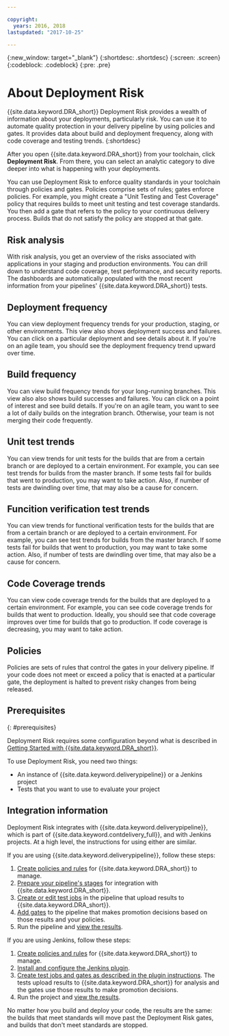 ```yaml
---

copyright:
  years: 2016, 2018
lastupdated: "2017-10-25"

---
```


{:new_window: target="_blank"}
{:shortdesc: .shortdesc}
{:screen: .screen}
{:codeblock: .codeblock}
{:pre: .pre}

# About Deployment Risk

{{site.data.keyword.DRA_short}} Deployment Risk provides a wealth of information about your deployments, particularly risk. You can use it to automate quality protection in your delivery pipeline by using policies and gates. It provides data about build and deployment frequency, along with code coverage and testing trends.
{:shortdesc}

After you open {{site.data.keyword.DRA_short}} from your toolchain, click **Deployment Risk**. From there, you can select an analytic category to dive deeper into what is happening with your deployments.  

You can use Deployment Risk to enforce quality standards in your toolchain through policies and gates. Policies comprise sets of rules; gates enforce policies. For example, you might create a "Unit Testing and Test Coverage" policy that requires builds to meet unit testing and test coverage standards. You then add a gate that refers to the policy to your continuous delivery process. Builds that do not satisfy the policy are stopped at that gate. 

## Risk analysis

With risk analysis, you get an overview of the risks associated with applications in your staging and production environments. You can   drill down to understand code coverage, test performance, and security reports. The dashboards are automatically populated with the most recent information from your pipelines' {{site.data.keyword.DRA_short}} tests.

## Deployment frequency

You can view deployment frequency trends for your production, staging, or other environments. This view also shows deployment success and failures. You can click on a particular deployment and see details about it. If you're on an agile team, you should see the deployment frequency trend upward over time. 

## Build frequency

You can view build frequency trends for your long-running branches. This view also also shows build successes and failures. You can click on a point of interest and see build details. If you're on an agile team, you want to see a lot of daily builds on the integration branch. Otherwise, your team is not merging their code frequently.

## Unit test trends

You can view trends for unit tests for the builds that are from a certain branch or are deployed to a certain environment. For example, you can see test trends for builds from the master branch. If some tests fail for builds that went to production, you may want to take  action. Also, if number of tests are dwindling over time, that may also be a cause for concern.

## Funcition verification test trends

You can view trends for functional verification tests for the builds that are from a certain branch or are deployed to a certain environment. For example, you can see test trends for builds from the master branch. If some tests fail for builds that went to production, you may want to take some action. Also, if number of tests are dwindling over time, that may also be a cause for concern.

## Code Coverage trends

You can view code coverage trends for the builds that are deployed to a certain environment. For example, you can see code coverage trends for builds that went to production.  Ideally, you should see that code coverage improves over time for builds that go to production. If code coverage is decreasing, you may want to take action.

## Policies

Policies are sets of rules that control the gates in your delivery pipeline. If your code does not meet or exceed a policy that is enacted at a particular gate, the deployment is halted to prevent risky changes from being released.


## Prerequisites
{: #prerequisites}

Deployment Risk requires some configuration beyond what is described in [Getting Started with {{site.data.keyword.DRA_short}}](/docs/services/DevOpsInsights/index.html).

To use Deployment Risk, you need two things:

* An instance of {{site.data.keyword.deliverypipeline}} or a Jenkins project
* Tests that you want to use to evaluate your project

## Integration information

Deployment Risk integrates with {{site.data.keyword.deliverypipeline}}, which is part of {{site.data.keyword.contdelivery_full}}, and with Jenkins projects. At a high level, the instructions for using either are similar.  

If you are using {{site.data.keyword.deliverypipeline}}, follow these steps:

1. [Create policies and rules](risk_policies.html) for {{site.data.keyword.DRA_short}} to manage.
2. [Prepare your pipeline's stages](risk_cd.html) for integration with {{site.data.keyword.DRA_short}}.
3. [Create or edit test jobs](risk_cd.html) in the pipeline that upload results to {{site.data.keyword.DRA_short}}.
4. [Add gates](risk_cd.html) to the pipeline that makes promotion decisions based on those results and your policies.
5. Run the pipeline and [view the results](results.html).

If you are using Jenkins, follow these steps:

1. [Create policies and rules](risk_policies.html) for {{site.data.keyword.DRA_short}} to manage.
2. [Install and configure the Jenkins plugin](https://wiki.jenkins.io/display/JENKINS/IBM+Cloud+DevOps+Plugin).
3. [Create test jobs and gates as described in the plugin instructions](https://wiki.jenkins.io/display/JENKINS/IBM+Cloud+DevOps+Plugin). The tests upload results to {{site.data.keyword.DRA_short}} for analysis and the gates use those results to make promotion decisions.
4. Run the project and [view the results](results.html). 

No matter how you build and deploy your code, the results are the same: the builds that meet standards will move past the Deployment Risk gates, and builds that don't meet standards are stopped. 
